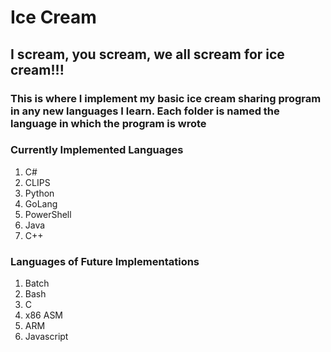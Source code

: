 # Ice Cream
## I scream, you scream, we all scream for ice cream!!!
### This is where I implement my basic ice cream sharing program in any new languages I learn.  Each folder is named the language in which the program is wrote
### Currently Implemented Languages
1. C#
2. CLIPS
3. Python
4. GoLang
5. PowerShell
6. Java
7. C++
### Languages of Future Implementations
1. Batch
2. Bash
3. C
4. x86 ASM
5. ARM
6. Javascript
